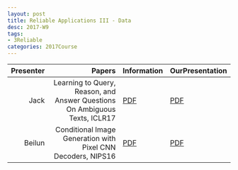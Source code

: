 ```yaml
---
layout: post
title: Reliable Applications III - Data
desc: 2017-W9
tags:
- 3Reliable
categories: 2017Course
---
```




| Presenter | Papers | Information| OurPresentation |
| -----: | ----------: | :----- | :----- |
| Jack | Learning to Query, Reason, and Answer Questions On Ambiguous Texts, ICLR17 | [PDF](https://web.eecs.umich.edu/~baveja/Papers/GuoICLR2017.pdf) | [PDF]({{site.baseurl}}/talks/20171017-Jack.pdf) |
| Beilun | Conditional Image Generation with Pixel CNN Decoders, NIPS16 | [PDF](https://arxiv.org/abs/1606.05328) | [PDF]({{site.baseurl}}/talks/20171017-beilun.pdf) |
